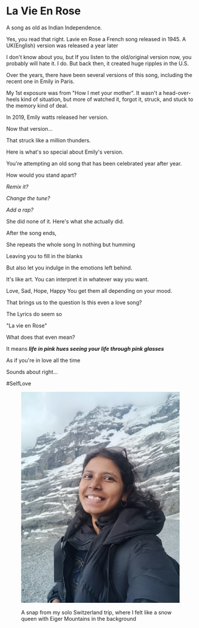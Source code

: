 # La Vie En Rose

A song as old as Indian Independence.&#x20;

Yes, you read that right. Lavie en Rose a French song released in 1945. A UK(English) version was released a year later

I don't know about you, but If you listen to the old/original version now, you probably will hate it. I do. But back then, it created huge ripples in the U.S.

Over the years, there have been several versions of this song, including the recent one in Emily in Paris.

My 1st exposure was from "How I met your mother". It wasn't a head-over-heels kind of situation, but more of watched it, forgot it, struck, and stuck to the memory kind of deal.

In 2019, Emily watts released her version.&#x20;

Now that version...&#x20;

That struck like a million thunders.

Here is what's so special about Emily's version.

You're attempting an old song that has been celebrated year after year.&#x20;

How would you stand apart?

_Remix it?_&#x20;

_Change the tune?_&#x20;

_Add a rap?_

She did none of it. Here's what she actually did.

After the song ends,&#x20;

She repeats the whole song In nothing but humming&#x20;

Leaving you to fill in the blanks&#x20;

But also let you indulge in the emotions left behind.&#x20;

It's like art. You can interpret it in whatever way you want.&#x20;

Love, Sad, Hope, Happy You get them all depending on your mood.

That brings us to the question Is this even a love song?&#x20;

The Lyrics do seem so

"La vie en Rose"

What does that even mean?&#x20;

It means _**life in pink hues seeing your life through pink glasses**_&#x20;

As if you're in love all the time&#x20;

Sounds about right...

\#SelfLove

<figure><img src="../.gitbook/assets/image (1).png" alt=""><figcaption><p>A snap from my solo Switzerland trip, where I felt like a snow queen with Eiger Mountains in the background</p></figcaption></figure>
